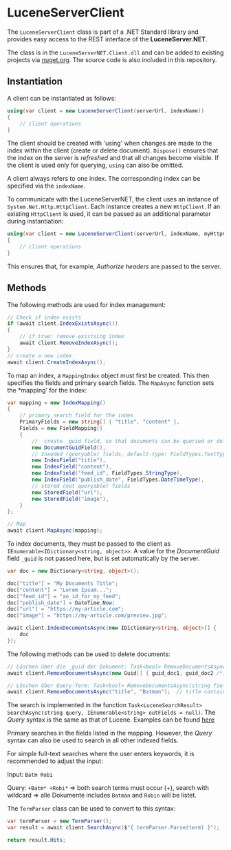# LuceneServerClient

The `LuceneServerClient` class is part of a .NET Standard library and provides easy access to the REST interface of the **LuceneServer.NET**.

The class is in the `LuceneServerNET.Client.dll` and can be added to existing projects via [nuget.org](https://www.nuget.org/packages/LuceneServerNET.Client/). The source code is also included in 
this repository.

## Instantiation

A client can be instantiated as follows:

```csharp
using(var client = new LuceneServerClient(serverUrl, indexName)) 
{
    // client operations
}
```

The client should be created with 'using' when changes are made to the index within the client (create or delete document).
`Dispose()` ensures that the index on the server is *refreshed* and that all changes become visible. If the client is used only for querying,
`using` can also be omitted.

A client always refers to one index. The corresponding index can be specified via the `indexName`.

To communicate with the LuceneServerNET, the client uses an instance of `System.Net.Http.HttpClient`. Each instance creates a new `HttpClient`.
If an existing `HttpClient` is used, it can be passed as an additional parameter during instantiation:


```csharp
using(var client = new LuceneServerClient(serverUrl, indexName, myHttpClient)) 
{
    // client operations
}
```

This ensures that, for example, *Authorize headers* are passed to the server.

## Methods

The following methods are used for index management:

```csharp
// Check if index exists
if (await client.IndexExistsAsync())
{
    // if true: remove existsing index
    await client.RemoveIndexAsync();
}
// create a new index
await client.CreateIndexAsync();
```

To map an index, a `MappingIndex` object must first be created. This then specifies the fields and primary search fields. The `MapAsync` function sets the *mapping' for the index:

```csharp
var mapping = new IndexMapping()
{
    // primary search field for the index
    PrimaryFields = new string[] { "title", "content" },
    Fields = new FieldMapping[]
    {
        //  create _guid field, so that documents can be queried or deleted individually
        new DocumentGuidField(),
        // Inxeded (queryable) fields, default-type: FieldTypes.TextType
        new IndexField("title"),
        new IndexField("content"),
        new IndexField("feed_id", FieldTypes.StringType),
        new IndexField("publish_date", FieldTypes.DateTimeType),
        // stored (not queryable) fields
        new StoredField("url"),
        new StoredField("image"),
    }
};

// Map
await client.MapAsync(mapping);
```

To index documents, they must be passed to the client as `IEnumerable<IDictionary<string, object>>`.
A value for the *DocumentGuid* field `_guid` is not passed here, but is set automatically by the server.

```csharp
var doc = new Dictionary<string, object>();

doc["title"] = "My Documents Title";
doc["content"] = "Lorem Ipsum...";
doc["feed_id"] = "an_id_for_my_feed";
doc["publish_date"] = DateTime.Now;
doc["url"] = "https://my-article.com";
doc["image"] = "https://my-article.com/preview.jpg";

await client.IndexDocumentsAsync(new IDictionary<string, object>[] {
    doc
});
```

The following methods can be used to delete documents:

```csharp
// Löschen über die _guid der Dokument: Task<bool> RemoveDocumentsAsync(IEnumerable<Guid> guids)
await client.RemoveDocumentsAsync(new Guid[] { guid_doc1, guid_doc2 /*, ...*/  });

// Löschen über Query-Term: Task<bool> RemoveDocumentsAsync(string field, string term)
await client.RemoveDocumentsAsync("title", "Batman");  // title contains Batman
```

The search is implemented in the function `Task<LuceneSearchResult> SearchAsync(string query, IEnumerable<string> outFields = null)`.
The *Query* syntax is the same as that of Lucene. Examples can be found [here](https://lucene.apache.org/core/2_9_4/queryparsersyntax.html)

Primary searches in the fields listed in the mapping. However, the *Query* syntax can also be used to search in all other indexed fields.

For simple full-text searches where the user enters keywords, it is recommended to adjust the input:

Input: `Batm Robi`

Query: `+Batm* +Robi*` => both search terms must occur (+), search with wildcard => alle Dokumente includes `Batman` and `Robin` will be listet.    

The `TermParser` class can be used to convert to this syntax:

```csharp
var termParser = new TermParser();
var result = await client.SearchAsync($"{ termParser.Parse(term) }");

return result.Hits;
```

